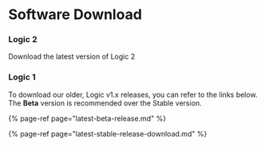 # Software Download

### Logic 2

Download the latest version of Logic 2

### Logic 1

To download our older, Logic v1.x releases, you can refer to the links below. The **Beta** version is recommended over the Stable version.

{% page-ref page="latest-beta-release.md" %}

{% page-ref page="latest-stable-release-download.md" %}





